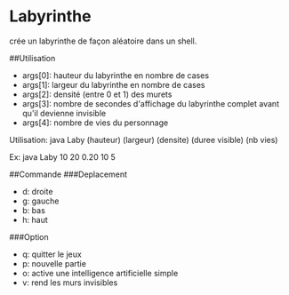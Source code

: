 # Labyrinthe

crée un labyrinthe de façon aléatoire dans un shell.


##Utilisation
* args[0]: hauteur du labyrinthe en nombre de cases 
* args[1]: largeur du labyrinthe en nombre de cases
* args[2]: densité (entre 0 et 1) des murets
* args[3]: nombre de secondes d'affichage du labyrinthe complet avant qu'il devienne invisible
* args[4]: nombre de vies du personnage 

Utilisation: java Laby (hauteur) (largeur) (densite) (duree visible) (nb vies)

Ex: java Laby 10 20 0.20 10 5


##Commande
###Deplacement
* d: droite
* g: gauche
* b: bas
* h: haut

###Option
* q: quitter le jeux
* p: nouvelle partie
* o: active une intelligence artificielle simple
* v: rend les murs invisibles
